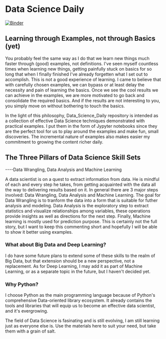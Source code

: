 # Data Science Daily

[![Binder](https://mybinder.org/badge_logo.svg)](https://mybinder.org/v2/gh/weihua77/Data_Science_Daily/master)

## Learning through Examples, not through Basics (yet)
You probably feel the same way as I do that we learn new things much faster through (good) examples, not definitions. I've seen myself countless times when learning new things, getting painfully stuck on basics for so long that when I finally finished I've already forgetten what I set out to accomplish. This is not a good experience of learning. I came to believe that with carefully chosen examples, we can bypass or at least delay the necessity and pain of learning the basics. Once we see the cool results we can achieve in the examples, we are more motivated to go back and consolidate the required basics. And if the results are not interesting to you, you simply move on without bothering to touch the basics. <br>

In the light of this philosophy, Data_Science_Daily repository is intended as a collection of effective Data Science techniques demonstrated with practical examples. I put them in the form of Jypyter notebooks since they are the perfect tool for us to play around the examples and make fun, small discoveries. The incremental nature of examples also makes easier my commitment to growing the content richer daily. 

## The Three Pillars of Data Science Skill Sets
----Data Wrangling, Data Analysis and Machine Learning

A data scientist is on a quest to extract information from data. He is mindful of each and every step he takes, from getting acquainted with the data all the way to delivering results based on it. In general there are 3 major steps involved: Data Wrangling, Data Analysis and Machine Learning. The goal for Data Wrangling is to tranform the data into a form that is suitable for futher analysis and modeling. Data Analysis is the exploratory step to extract statistics and visualize relationships among variables, these operations provide insights as well as directions for the next step. Finally, Machine learning is mostly used for prediction purpose. This is certainly not the full story, but I want to keep this commenting short and hopefully I will be able to show it better using examples.

### What about Big Data and Deep Learning?
I do have some future plans to extend some of these skills to the realm of Big Data, but that extension should be a new perspective, not a replacement. As for Deep Learning, I may add it as part of Machine Learning, or as a separate topic in the future, but I haven't decided yet.

### Why Python?
I choose Python as the main programming language because of Python's comprehensive Data-oriented library ecosystem. It already contains the tools and libraries that will equip us to become an effective data scientist, and it's evergrowing. <br>


The field of Data Science is fasinating and is still evolving, I am still learning just as everyone else is. Use the materials here to suit your need, but take them with a grain of salt.